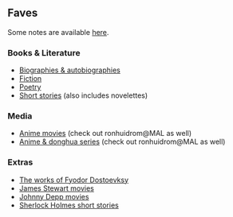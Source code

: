## Faves

Some notes are available [here](https://github.com/huidr/notes).

### Books & Literature

- [Biographies & autobiographies](Books/biographies.csv)
- [Fiction](Literature/fiction-books.csv)
- [Poetry](Literature/poetry.csv)
- [Short stories](Literature/short-stories.csv) (also includes novelettes)

### Media

- [Anime movies](Media/anime-movies.csv) (check out ronhuidrom@MAL as well)
- [Anime & donghua series](Media/anime-tv-series.csv) (check out ronhuidrom@MAL as well)

### Extras

- [The works of Fyodor Dostoevksy](Extras/Dostoevsky-works.csv)
- [James Stewart movies](Extras/Stewart-movies.csv)
- [Johnny Depp movies](Extras/Depp-movies.csv)
- [Sherlock Holmes short stories](Extras/Sherlock-Holmes-short-stories.csv)

